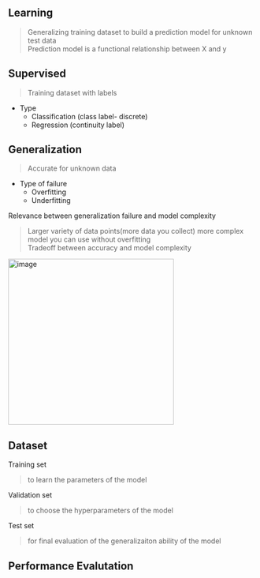 ## Learning

> Generalizing training dataset to build a prediction model for unknown test data  
> Prediction model is a functional relationship between X and y  

## Supervised
 
> Training dataset with labels  
- Type   
    - Classification (class label- discrete)  
    - Regression (continuity label)  
    
## Generalization
> Accurate for unknown data 

- Type of failure  
    - Overfitting  
    - Underfitting  


Relevance between generalization failure and model complexity  
> Larger variety of data points(more data you collect) more complex model you can use without overfitting  
> Tradeoff between accuracy and model complexity  

<img width="336" alt="image" src="https://github.com/user-attachments/assets/7e965d59-2cef-4bb4-be45-58fbe3fc3076">

## Dataset

Training set  
> to learn the parameters of the model

Validation set  
> to choose the hyperparameters of the model  

Test set  
> for final evaluation of the generalizaiton ability of the model

## Performance Evalutation

